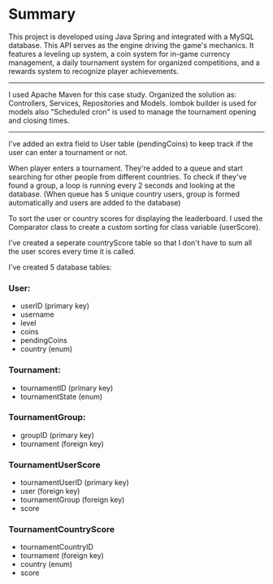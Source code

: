 # Summary

This project is developed using Java Spring and integrated with a MySQL database. This API serves as the engine driving the game's mechanics. It features a leveling up system, a coin system for in-game currency management, a daily tournament system for organized competitions, and a rewards system to recognize player achievements.
__________
I used Apache Maven for this case study. 
Organized the solution as: Controllers, Services, Repositories and Models.
lombok builder is used for models also "Scheduled cron" is used to manage the tournament opening and closing times.
__________

I've added an extra field to User table (pendingCoins) to keep track if the user can enter a tournament or not.

When player enters a tournament. They're added to a queue and start searching for other people from different countries. To check if they've found a group, a loop is running every 2 seconds and looking at the database. (When queue has 5 unique country users, group is formed 
automatically and users are added to the database)

To sort the user or country scores for displaying the leaderboard. I used the Comparator class to create a custom sorting for class variable (userScore).

I've created a seperate countryScore table so that I don't have to sum all the user scores every time it is called.

I've created 5 database tables:
### User:
+ userID (primary key)
+ username
+ level
+ coins
+ pendingCoins
+ country (enum)

### Tournament:
+ tournamentID (primary key)
+ tournamentState (enum)

### TournamentGroup:
+ groupID (primary key)
+ tournament (foreign key)

### TournamentUserScore
+ tournamentUserID (primary key)
+ user (foreign key)
+ tournamentGroup (foreign key)
+ score

### TournamentCountryScore
+ tournamentCountryID
+ tournament (foreign key)
+ country (enum)
+ score
